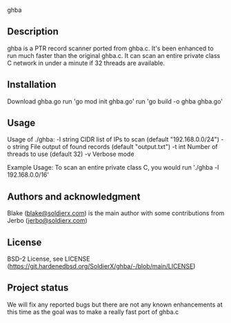 ghba

## Description

ghba is a PTR record scanner ported from ghba.c.  It's been enhanced to run much faster than the original ghba.c.  It can scan an entire private class C network in under a minute if 32 threads are available. 

## Installation

Download ghba.go
run 'go mod init ghba.go'
run 'go build -o ghba ghba.go'

## Usage

Usage of ./ghba:
  -l string
    	CIDR list of IPs to scan (default "192.168.0.0/24")
  -o string
    	File output of found records (default "output.txt")
  -t int
    	Number of threads to use (default 32)
  -v	Verbose mode

Example Usage:
To scan an entire private class C, you would run './ghba -l 192.168.0.0/16'

## Authors and acknowledgment

Blake (blake@soldierx.com) is the main author with some contributions from Jerbo (jerbo@soldierx.com)

## License

BSD-2 License, see LICENSE (https://git.hardenedbsd.org/SoldierX/ghba/-/blob/main/LICENSE)

## Project status

We will fix any reported bugs but there are not any known enhancements at this time as the goal was to make a really fast port of ghba.c